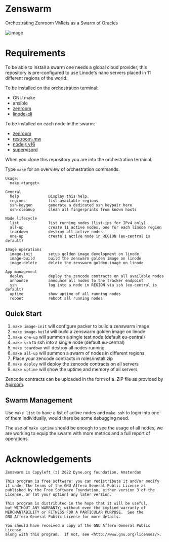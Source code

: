 # Zenswarm

Orchestrating Zenroom VMlets as a Swarm of Oracles

![image](https://user-images.githubusercontent.com/148059/149499339-af8c430d-6d3c-4dd7-9029-6bf514867b56.png)

# Requirements

To be able to install a swarm one needs a global cloud provider, this
repository is pre-configured to use Linode's nano servers placed in 11
different regions of the world.

To be installed on the orchestration terminal:

- GNU make
- ansible
- [zenroom](zenroom.org)
- [linode-cli](https://www.linode.com/products/cli/)

To be installed on each node in the swarm:

- [zenroom](zenroom.org)
- [restroom-mw](https://github.com/dyne/restroom-mw)
- [nodejs v16](https://nodejs.org)
- [supervisord](http://supervisord.org/)


When you clone this repository you are into the orchestration terminal.

Type `make` for an overview of orchestration commands.

```
Usage:
  make <target>

General
  help             Display this help.
  regions          list available regions
  ssh-keygen       generate a dedicated ssh keypair here
  ssh-cleanup      clean all fingerprints from known hosts

Node lifecycle
  list             list running nodes (list-ips for IPv4 only)
  all-up           create 11 active nodes, one for each linode region
  teardown         destroy all active nodes
  one-up           create 1 active node in REGION (eu-central is default)

Image operations
  image-init       setup golden image development on linode
  image-build      build the zenswarm golden image on linode
  image-delete     delete the zenswarm golden image on linode

App management
  deploy           deploy the zencode contracts on all available nodes
  announce         announce all nodes to the tracker endpoint
  ssh              log into a node in REGION via ssh (eu-central is default)
  uptime           show uptime of all running nodes
  reboot           reboot all running nodes
```

## Quick Start

1. `make image-init` will configure packer to build a zenswarm image
2. `make image-build` will build a zenswarm golden image on linode
3. `make one-up` will summon a single test node (default eu-central)
4. `make ssh` to ssh into a single node (default eu-central)
4. `make teardown` will destroy all nodes running
5. `make all-up` will summon a swarm of nodes in different regions
6. Place your zencode contracts in roles/install.zip
7. `make deploy` will deploy the zencode contracts on all servers
8. `make uptime` will show the uptime and memory of all servers

Zencode contracts can be uploaded in the form of a .ZIP file as
provided by [Apiroom](https://apiroom.net).

## Swarm Management

Use `make list` to have a list of active nodes and `make ssh` to
login into one of them individually, would there be some debugging
need.

The use of `make uptime` should be enough to see the usage of all
nodes, we are working to equip the swarm with more metrics and a
full report of operations.

# Acknowledgements

    Zenswarm is Copyleft (ɔ) 2022 Dyne.org foundation, Amsterdam

    This program is free software: you can redistribute it and/or modify
    it under the terms of the GNU Affero General Public License as
    published by the Free Software Foundation, either version 3 of the
    License, or (at your option) any later version.

    This program is distributed in the hope that it will be useful,
    but WITHOUT ANY WARRANTY; without even the implied warranty of
    MERCHANTABILITY or FITNESS FOR A PARTICULAR PURPOSE.  See the
    GNU Affero General Public License for more details.

    You should have received a copy of the GNU Affero General Public License
    along with this program.  If not, see <http://www.gnu.org/licenses/>.

